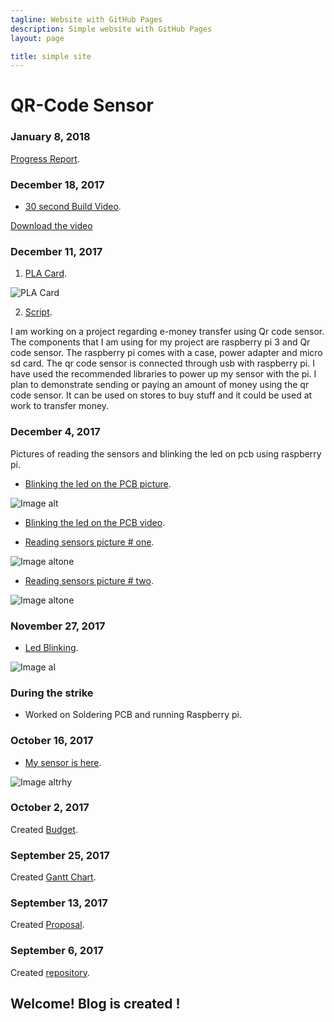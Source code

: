 ```yaml
---
tagline: Website with GitHub Pages
description: Simple website with GitHub Pages
layout: page

title: simple site
---
```


# QR-Code Sensor

### January 8, 2018

[Progress Report](https://github.com/n01033547/Bluetooth/blob/master/Script.docx).

### December 18, 2017

- [30 second Build Video](https://youtu.be/GNM_ZdkivdA).

[Download the video](https://github.com/n01033547/Bluetooth/blob/master/My%20Movie%201.mp4)

### December 11, 2017

1. [PLA Card](https://github.com/n01033547/Bluetooth/blob/master/group_placard.jpg).

![PLA Card](https://github.com/n01033547/Bluetooth/blob/master/group_placard.jpg?raw=yes)

2. [Script](https://github.com/n01033547/Bluetooth/blob/master/Script.docx).

I am working on a project regarding e-money transfer using Qr code sensor. The components that I am using for my project are raspberry pi 3 and Qr code sensor. The raspberry pi comes with a case, power adapter and micro sd card. The qr code sensor is connected through usb with raspberry pi. I have used the recommended libraries to power up my sensor with the pi. I plan to demonstrate sending or paying an amount of money using the qr code sensor. It can be used on stores to buy stuff and it could be used at work to transfer money.


### December 4, 2017

Pictures of reading the sensors and blinking the led on pcb using raspberry pi.


- [Blinking the led on the PCB picture](https://github.com/n01033547/Bluetooth/blob/master/readingSensor2.JPG).

![Image alt](https://github.com/n01033547/Bluetooth/blob/master/readingSensor2.JPG?raw=yes)


- [Blinking the led on the PCB video](https://github.com/n01033547/Bluetooth/blob/master/Raspberrywith%20PCBled.MOV).


- [Reading sensors picture # one](https://github.com/n01033547/Bluetooth/blob/master/readingSensor1.PNG).

![Image altone](https://github.com/n01033547/Bluetooth/blob/master/readingSensor1.PNG?raw=yes)

- [Reading sensors picture # two](https://github.com/n01033547/Bluetooth/blob/master/readingSensor.PNG).

![Image altone](https://github.com/n01033547/Bluetooth/blob/master/readingSensor.PNG?raw=yes)

### November 27, 2017

- [Led Blinking](https://github.com/n01033547/Bluetooth/blob/master/LedBlinking.JPG).

![Image al](https://github.com/n01033547/Bluetooth/blob/master/LedBlinking.JPG?raw=yes)


### During the strike

- Worked on Soldering PCB and running Raspberry pi.

### October 16, 2017

- [My sensor is here](https://github.com/n01033547/Bluetooth/blob/master/QrCodesensor.JPG).

![Image altrhy ](https://github.com/n01033547/Bluetooth/blob/master/QrCodesensor.JPG?raw=yes)

### October 2, 2017

Created [Budget](https://github.com/n01033547/Bluetooth/blob/master/Budget.xlsx).

### September 25, 2017

Created [Gantt Chart](https://github.com/n01033547/Bluetooth/blob/master/SushantGanttProject.mpp).  

### September 13, 2017

Created [Proposal](https://github.com/six0four/StudentSenseHat/blob/master/documentation/ProposalContentStudentNameRev02.pdf).

### September 6, 2017

Created [repository](https://github.com/n01033547/Bluetooth.git).

Welcome!  Blog is created !
-------------
